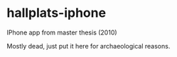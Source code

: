 hallplats-iphone
================

IPhone app from master thesis (2010)


Mostly dead, just put it here for archaeological reasons.
